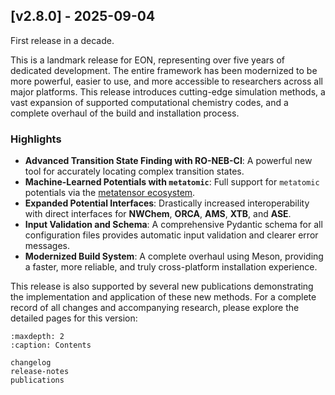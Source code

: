 ## [v2.8.0] - 2025-09-04

First release in a decade.

This is a landmark release for EON, representing over five years of dedicated
development. The entire framework has been modernized to be more powerful,
easier to use, and more accessible to researchers across all major platforms.
This release introduces cutting-edge simulation methods, a vast expansion of
supported computational chemistry codes, and a complete overhaul of the build
and installation process.

### Highlights

* **Advanced Transition State Finding with RO-NEB-CI**: A powerful new tool for
  accurately locating complex transition states.
* **Machine-Learned Potentials with `metatomic`**: Full support for `metatomic`
  potentials via the [metatensor
    ecosystem](https://docs.metatensor.org/latest/index.html).
* **Expanded Potential Interfaces**: Drastically increased interoperability with
  direct interfaces for **NWChem**, **ORCA**, **AMS**, **XTB**, and **ASE**.
* **Input Validation and Schema**: A comprehensive Pydantic schema for all
  configuration files provides automatic input validation and clearer error
  messages.
* **Modernized Build System**: A complete overhaul using Meson, providing a
  faster, more reliable, and truly cross-platform installation experience.

This release is also supported by several new publications demonstrating the
implementation and application of these new methods. For a complete record of
all changes and accompanying research, please explore the detailed pages for
this version:

```{toctree}
:maxdepth: 2
:caption: Contents

changelog
release-notes
publications
```
